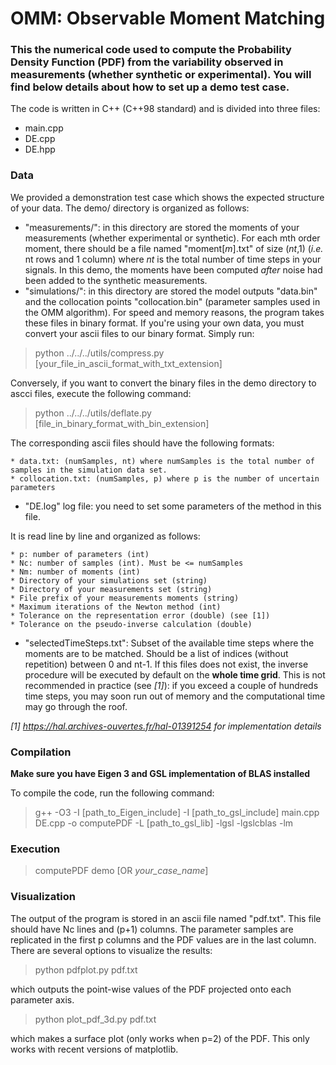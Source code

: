 # OMM: Observable Moment Matching

### This the numerical code used to compute the Probability Density Function (PDF) from the variability observed in measurements (whether synthetic or experimental). You will find below details about how to set up a demo test case.

The code is written in C++ (C++98 standard) and is divided into three files:
* main.cpp
* DE.cpp
* DE.hpp

### Data
We provided a demonstration test case which shows the expected structure of
your data.
The demo/ directory is organized as follows:
* "measurements/": in this directory are stored the moments of your measurements
(whether experimental or synthetic). For each mth order moment, there should be
a file named "moment[*m*].txt" of size (*nt*,1) (*i.e.* nt rows and 1 column) where *nt* is the total number of
time steps in your signals. In this demo, the moments have been computed
*after* noise had been added to the synthetic measurements.
* "simulations/": in this directory are stored the model outputs "data.bin" and the
collocation points "collocation.bin" (parameter samples used in the OMM
algorithm).
For speed and memory reasons, the program takes these files in binary
format. If you're using your own data, you must convert your ascii files to our
binary format. Simply run:
> python ../../../utils/compress.py
[your_file_in_ascii_format_with_txt_extension]

Conversely, if you want to convert the binary files in the demo directory to
ascci files, execute the following command:
> python ../../../utils/deflate.py [file_in_binary_format_with_bin_extension]

The corresponding ascii files should have the following formats:

    * data.txt: (numSamples, nt) where numSamples is the total number of samples in the simulation data set.
    * collocation.txt: (numSamples, p) where p is the number of uncertain
    parameters

* "DE.log" log file: you need to set some parameters of the method in
this file. 

It is read line by line and organized as follows:

    * p: number of parameters (int)
    * Nc: number of samples (int). Must be <= numSamples
    * Nm: number of moments (int)
    * Directory of your simulations set (string)
    * Directory of your measurements set (string)
    * File prefix of your measurements moments (string)
    * Maximum iterations of the Newton method (int)
    * Tolerance on the representation error (double) (see [1])
    * Tolerance on the pseudo-inverse calculation (double)

* "selectedTimeSteps.txt": Subset of the available time steps where the moments
  are to be matched. Should be a list of indices (without repetition) between 0
  and nt-1. If this files does not exist, the inverse procedure will
  be executed by default on the **whole time grid**. This is not recommended in practice (see *[1]*): if you exceed a couple of
hundreds time steps, you may soon run out of memory and the computational time
may go through the roof.

*[1] https://hal.archives-ouvertes.fr/hal-01391254 for implementation
 details*

### Compilation
**Make sure you have Eigen 3 and GSL implementation of BLAS installed**

To compile the code, run the following command:
> g++ -O3 -I [path_to_Eigen_include] -I [path_to_gsl_include] main.cpp DE.cpp
-o computePDF -L [path_to_gsl_lib] -lgsl -lgslcblas -lm

### Execution

> computePDF demo [OR *your_case_name*]

### Visualization 

The output of the program is stored in an ascii file named "pdf.txt". This file should have
Nc lines and (p+1) columns. The parameter samples are replicated in the
first p columns and the PDF values are in the last column.
There are several options to visualize the results:
> python pdfplot.py pdf.txt 

which outputs the point-wise values of the PDF projected onto each parameter
axis.
> python plot_pdf_3d.py pdf.txt

which makes a surface plot (only works when p=2) of the PDF. This only works
with recent versions of matplotlib.
